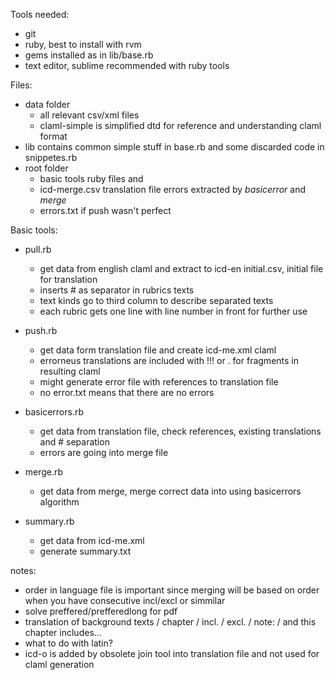 
Tools needed:
  - git
  - ruby, best to install with rvm
  - gems installed as in lib/base.rb
  - text editor, sublime recommended with ruby tools

Files:
- data folder
  * all relevant csv/xml files
  * claml-simple is simplified dtd for reference and understanding claml format
- lib contains common simple stuff in base.rb and some discarded code in snippetes.rb
- root folder
  * basic tools ruby files and
  * icd-merge.csv translation file errors extracted by *basicerror* and *merge*
  * errors.txt if push wasn't perfect

Basic tools:

- pull.rb  
  * get data from english claml and extract to icd-en initial.csv, initial file for translation
  * inserts # as separator in rubrics texts
  * text kinds go to third column to describe separated texts
  * each rubric gets one line with line number in front for further use

- push.rb
  * get data form translation file and create icd-me.xml claml
  * errorneus translations are included with !!! or . for fragments in resulting claml
  * might generate error file with references to translation file
  * no error.txt means that there are no errors

- basicerrors.rb
  * get data from translation file, check references, existing translations and # separation
  * errors are going into merge file

- merge.rb
  * get data from merge, merge correct data into using basicerrors algorithm


- summary.rb
  * get data from icd-me.xml
  * generate summary.txt

notes:
- order in language file is important since merging will be based on order when you have consecutive incl/excl or simmilar
- solve preffered/prefferedlong for pdf
- translation of background texts / chapter / incl. / excl. / note: / and this chapter includes...
- what to do with latin?
- icd-o is added by obsolete join tool into translation file and not used for claml generation
